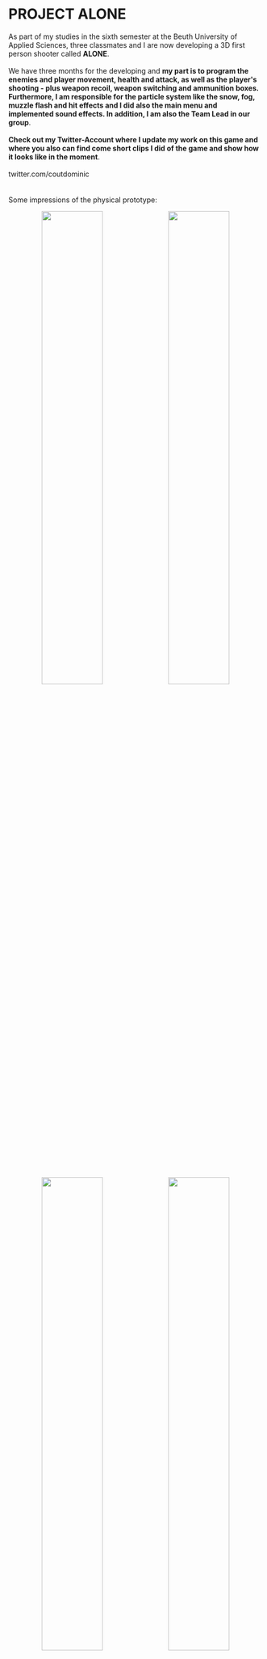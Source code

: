 # PROJECT ALONE

As part of my studies in the sixth semester at the Beuth University of Applied Sciences, three classmates and I are now developing a 3D first person shooter called <strong>ALONE</strong>.
<br/><br/>
We have three months for the developing and <strong>my part is to program the enemies and player movement, health and attack, as well as the player's shooting - plus weapon recoil, weapon switching and ammunition boxes. Furthermore, I am responsible for the particle system like the snow, fog, muzzle flash and hit effects and I did also the main menu and implemented sound effects. In addition, I am also the Team Lead in our group</strong>.
<br/><br/>
<strong>Check out my Twitter-Account where I update my work on this game and where you also can find come short clips I did of the game and show how it looks like in the moment</strong>.
<br/><br/>
twitter.com/coutdominic
<br/><br/><br/>
Some impressions of the physical prototype:
<p align="center">
    <img src="./docs/physical_prototype/prototyp_flaeche_unbeklebt.JPG"  width="49%" height="49%">
    <img src="./docs/physical_prototype/prototyp_flaeche_geklebt1.JPG"  width="49%" height="49%">
    <img src="./docs/physical_prototype/prototyp_baum2_ohne_farbe.JPG"  width="49%" height="49%">
    <img src="./docs/physical_prototype/prototyp_anmalen.JPG"  width="49%" height="49%">
    <img src="./docs/physical_prototype/prototyp_bemalen1.jpeg"  width="49%" height="49%">
    <img src="./docs/physical_prototype/prototyp_bemalen2.jpeg"  width="49%" height="49%">
    <img src="./docs/physical_prototype/prototyp_bemalen3.jpeg"  width="49%" height="49%">
    <img src="./docs/physical_prototype/prototyp_bemalen4.jpeg"  width="49%" height="49%">
    <img src="./docs/physical_prototype/prototyp_fertig.jpeg"  width="49%" height="49%">
    <img src="./docs/physical_prototype/prototyp_player1.jpeg"  width="49%" height="49%">
    <img src="./docs/physical_prototype/prototyp_munitionsbox_aufsammeln.jpeg"  width="49%" height="49%">
    <img src="./docs/physical_prototype/prototyp_mehrere_gegner_tot.jpeg"  width="49%" height="49%">
    <img src="./docs/physical_prototype/prototyp_bruecke2.jpeg"  width="49%" height="49%">
    <img src="./docs/physical_prototype/prototyp_endboss1.jpeg"  width="49%" height="49%">
</p>
<br/>

